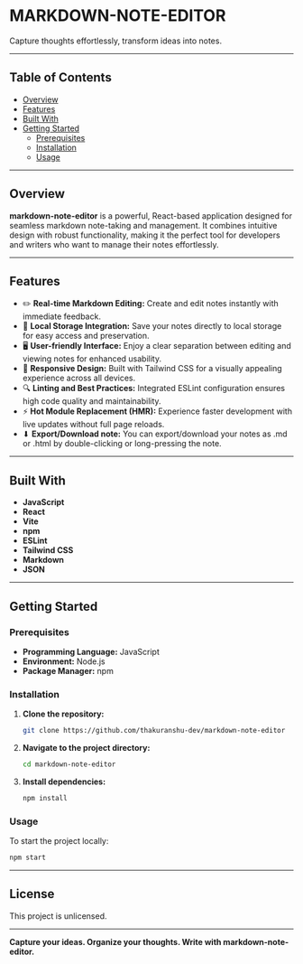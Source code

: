 # MARKDOWN-NOTE-EDITOR

Capture thoughts effortlessly, transform ideas into notes.

---

## Table of Contents

- [Overview](#overview)
- [Features](#features)
- [Built With](#built-with)
- [Getting Started](#getting-started)
  - [Prerequisites](#prerequisites)
  - [Installation](#installation)
  - [Usage](#usage)
---

## Overview

**markdown-note-editor** is a powerful, React-based application designed for seamless markdown note-taking and management. It combines intuitive design with robust functionality, making it the perfect tool for developers and writers who want to manage their notes effortlessly.

---

## Features

- ✏️ **Real-time Markdown Editing:** Create and edit notes instantly with immediate feedback.
- 💾 **Local Storage Integration:** Save your notes directly to local storage for easy access and preservation.
- 🖥️ **User-friendly Interface:** Enjoy a clear separation between editing and viewing notes for enhanced usability.
- 🎨 **Responsive Design:** Built with Tailwind CSS for a visually appealing experience across all devices.
- 🔍 **Linting and Best Practices:** Integrated ESLint configuration ensures high code quality and maintainability.
- ⚡ **Hot Module Replacement (HMR):** Experience faster development with live updates without full page reloads.
- ⬇ **Export/Download note:** You can export/download your notes as .md or .html by double-clicking or long-pressing the note.

---

## Built With

- **JavaScript**
- **React**
- **Vite**
- **npm**
- **ESLint**
- **Tailwind CSS**
- **Markdown**
- **JSON**

---

## Getting Started

### Prerequisites

- **Programming Language:** JavaScript
- **Environment:** Node.js
- **Package Manager:** npm

### Installation

1. **Clone the repository:**
   ```sh
   git clone https://github.com/thakuranshu-dev/markdown-note-editor
   ```

2. **Navigate to the project directory:**
   ```sh
   cd markdown-note-editor
   ```

3. **Install dependencies:**
   ```sh
   npm install
   ```

### Usage

To start the project locally:

```sh
npm start
```

---

## License

This project is unlicensed.

---

**Capture your ideas. Organize your thoughts. Write with markdown-note-editor.**
